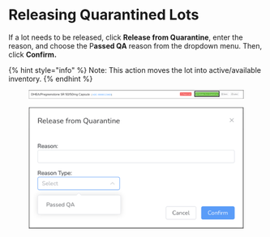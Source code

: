 # Releasing Quarantined Lots

If a lot needs to be released, click **Release from Quarantine**, enter the reason, and choose the P**assed QA** reason from the dropdown menu. Then, click **Confirm.**

{% hint style="info" %}
Note: This action moves the lot into active/available inventory.
{% endhint %}

<figure><img src="../../.gitbook/assets/image (96).png" alt=""><figcaption></figcaption></figure>

<figure><img src="../../.gitbook/assets/image (97).png" alt="" width="563"><figcaption></figcaption></figure>
